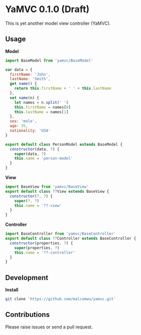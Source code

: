# YaMVC 0.1.0 (Draft)
This is yet another model view controller (YaMVC).

## Usage
**Model**
```js
import BaseModel from 'yamvc/BaseModel'

var data = {
  firstName: 'John',
  lastName: 'Smith',
  get name() {
    return this.firstName + ' ' + this.lastName
  },
  set name(n) {
    let names = n.split(' ')
    this.firstName = names[0]
    this.lastName = names[1]
  },
  sex: 'male',
  age: 35,
  nationality: 'USA'
}

export default class PersonModel extends BaseModel {
  constructor(data, ?) {
    super(data, ?)
    this.name = 'person-model'
  }
}
```

**View**
```js
import BaseView from 'yamvc/BaseView'
export default class ??View extends BaseView {
  constructor(?, ?) {
    super(?, ?)
    this.name = '??-view'
  }
}
```

**Controller**
```js
import BaseController from 'yamvc/BaseController'
export default class ??Controller extends BaseController {
  constructor(properties, ?) {
    super(properties, ?)
    this.name = '??-controller'
  }
}
```

## Development
**Install**
```sh
git clone 'https://github.com/malcomwu/yamvc.git'
```

## Contributions
Please raise issues or send a pull request.
